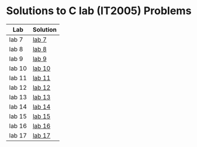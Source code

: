 # Solutions to C lab (IT2005) Problems

| Lab | Solution |
| --- | -------- |
| lab 7 | [lab 7](https://github.com/PythonicBoat/c_lab/tree/main/lab7) |
| lab 8 | [lab 8](https://github.com/PythonicBoat/c_lab/tree/main/lab8) |
| lab 9 | [lab 9](https://github.com/PythonicBoat/c_lab/tree/main/lab9) |
| lab 10 | [lab 10](https://github.com/PythonicBoat/c_lab/tree/main/lab10) |
| lab 11 | [lab 11](https://github.com/PythonicBoat/c_lab/tree/main/lab11) |
| lab 12 | [lab 12](https://github.com/PythonicBoat/c_lab/tree/main/lab12) |
| lab 13 | [lab 13](https://github.com/PythonicBoat/c_lab/tree/main/lab13) |
| lab 14 | [lab 14](https://github.com/PythonicBoat/c_lab/tree/main/lab14) |
| lab 15 | [lab 15](https://github.com/PythonicBoat/c_lab/tree/main/lab15) |
| lab 16 | [lab 16](https://github.com/PythonicBoat/c_lab/tree/main/lab16) |
| lab 17 | [lab 17](https://github.com/PythonicBoat/c_lab/tree/main/lab17) |

